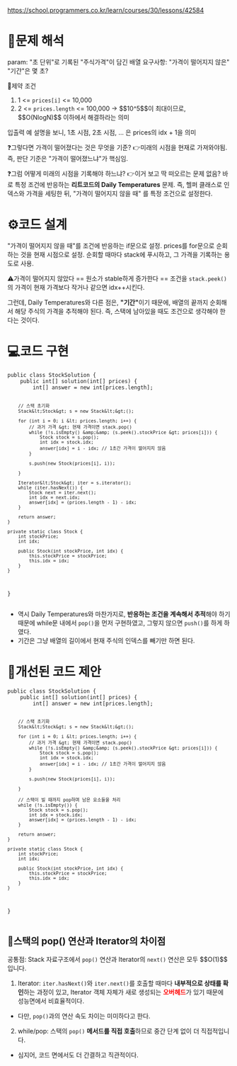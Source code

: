 <p><a href="https://school.programmers.co.kr/learn/courses/30/lessons/42584">https://school.programmers.co.kr/learn/courses/30/lessons/42584</a></p>
<h1 id="📜문제-해석">📜문제 해석</h1>
<p>param: &quot;초 단위&quot;로 기록된 &quot;주식가격&quot;이 담긴 배열
요구사항: &quot;가격이 떨어지지 않은&quot; &quot;기간&quot;은 몇 초?</p>
<p>🚧제약 조건 </p>
<ol>
<li>1 &lt;= <code>prices[i]</code> &lt;= 10,000</li>
<li>2 &lt;= <code>prices.length</code> &lt;= 100,000
-&gt; $$10^5$$이 최대이므로, $$O(NlogN)$$ 이하에서 해결하라는 의미</li>
</ol>
<p>입출력 예 설명을 보니, 1초 시점, 2초 시점, ... 은 prices의 idx + 1을 의미</p>
<p>❓그렇다면 가격이 떨어졌다는 것은 무엇을 기준?
👉미래의 시점을 현재로 가져와야됨. 즉, 판단 기준은 &quot;가격이 떨어졌느냐&quot;가 핵심임.</p>
<p>❓그럼 어떻게 미래의 시점을 기록해야 하느냐?
👉이거 보고 딱 떠오르는 문제 없음? 바로 특정 조건에 반응하는 <strong>리트코드의 Daily Temperatures</strong> 문제.
즉, 헬퍼 클래스로 인덱스와 가격을 세팅한 뒤, &quot;가격이 떨어지지 않을 때&quot; 를 특정 조건으로 설정한다.</p>
<h1 id="⚙️코드-설계">⚙️코드 설계</h1>
<p>&quot;가격이 떨어지지 않을 때&quot;를 조건에 반응하는 if문으로 설정.
prices를 for문으로 순회하는 것을 현재 시점으로 설정.
순회할 때마다 stack에 푸시하고, 그 가격을 기록하는 용도로 사용.</p>
<p>⚠️가격이 떨어지지 않았다 == 원소가 stable하게 증가한다 == 조건을 <code>stack.peek()</code>의 가격이 현재 가격보다 작거나 같으면 idx++시킨다.</p>
<p>그런데, Daily Temperatures와 다른 점은, <strong>&quot;기간&quot;</strong>이기 때문에, 배열의 끝까지 순회해서 해당 주식의 가격을 추적해야 된다. 즉, 스택에 남아있을 때도 조건으로 생각해야 한다는 것이다.</p>
<h1 id="💻코드-구현">💻코드 구현</h1>
<pre><code class="language-java">public class StockSolution {
    public int[] solution(int[] prices) {
        int[] answer = new int[prices.length];

        // 스택 초기화
        Stack&lt;Stock&gt; s = new Stack&lt;&gt;();

        for (int i = 0; i &lt; prices.length; i++) {
            // 과거 가격 &gt; 현재 가격이면 stack.pop()
            while (!s.isEmpty() &amp;&amp; (s.peek().stockPrice &gt; prices[i])) {
                Stock stock = s.pop();
                int idx = stock.idx;
                answer[idx] = i - idx; // 1초간 가격이 떨어지지 않음
            }

            s.push(new Stock(prices[i], i));

        }

        Iterator&lt;Stock&gt; iter = s.iterator();
        while (iter.hasNext()) {
            Stock next = iter.next();
            int idx = next.idx;
            answer[idx] = (prices.length - 1) - idx;
        }

        return answer;
    }

    private static class Stock {
        int stockPrice;
        int idx;

        public Stock(int stockPrice, int idx) {
            this.stockPrice = stockPrice;
            this.idx = idx;
        }
    }
}</code></pre>
<ul>
<li>역시 Daily Temperatures와 마찬가지로, <strong>반응하는 조건을 계속해서 추적</strong>해야 하기 때문에 while문 내에서 <code>pop()</code>을 먼저 구현하였고, 그렇지 않으면 <code>push()</code>를 하게 하였다.</li>
<li>기간은 그냥 배열의 길이에서 현재 주식의 인덱스를 빼기만 하면 된다.</li>
</ul>
<h1 id="🤖개선된-코드-제안">🤖개선된 코드 제안</h1>
<pre><code class="language-java">public class StockSolution {
    public int[] solution(int[] prices) {
        int[] answer = new int[prices.length];

        // 스택 초기화
        Stack&lt;Stock&gt; s = new Stack&lt;&gt;();

        for (int i = 0; i &lt; prices.length; i++) {
            // 과거 가격 &gt; 현재 가격이면 stack.pop()
            while (!s.isEmpty() &amp;&amp; (s.peek().stockPrice &gt; prices[i])) {
                Stock stock = s.pop();
                int idx = stock.idx;
                answer[idx] = i - idx; // 1초간 가격이 떨어지지 않음
            }

            s.push(new Stock(prices[i], i));

        }

        // 스택이 빌 때까지 pop하며 남은 요소들을 처리
        while (!s.isEmpty()) {
            Stock stock = s.pop();
            int idx = stock.idx;
            answer[idx] = (prices.length - 1) - idx;
        }

        return answer;
    }

    private static class Stock {
        int stockPrice;
        int idx;

        public Stock(int stockPrice, int idx) {
            this.stockPrice = stockPrice;
            this.idx = idx;
        }
    }
}</code></pre>
<h2 id="🔎스택의-pop-연산과-iterator의-차이점">🔎스택의 pop() 연산과 Iterator의 차이점</h2>
<p>공통점: Stack 자료구조에서 <code>pop()</code> 연산과 Iterator의 <code>next()</code> 연산은 모두 $$O(1)$$ 입니다.</p>
<ol>
<li>Iterator: <code>iter.hasNext()</code>와 <code>iter.next()</code>를 호출할 때마다 <strong>내부적으로 상태를 확인</strong>하는 과정이 있고, Iterator 객체 자체가 새로 생성되는 <span style="color: red;"><strong>오버헤드</strong></span>가 있기 때문에 성능면에서 비효율적이다.</li>
</ol>
<ul>
<li>다만, <code>pop()</code>과의 연산 속도 차이는 미미하다고 한다.</li>
</ul>
<ol start="2">
<li>while/pop: 스택의 <code>pop()</code> <strong>메서드를 직접 호출</strong>하므로 중간 단계 없이 더 직접적입니다.</li>
</ol>
<ul>
<li>심지어, 코드 면에서도 더 간결하고 직관적이다.</li>
</ul>